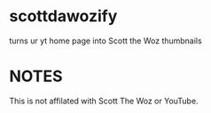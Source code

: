 # scottdawozify
turns ur yt home page into Scott the Woz thumbnails

# NOTES
This is not affilated with Scott The Woz or YouTube.
